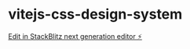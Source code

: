 # vitejs-css-design-system

[Edit in StackBlitz next generation editor ⚡️](https://stackblitz.com/~/github.com/PhuongKieuDC/vitejs-css-design-system)